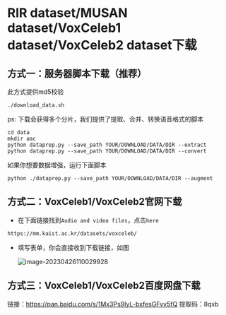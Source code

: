# RIR dataset/MUSAN dataset/VoxCeleb1 dataset/VoxCeleb2 dataset下载
## 方式一：服务器脚本下载（推荐）
此方式提供md5校验
```
./download_data.sh
```
ps: 下载会获得多个分片，我们提供了提取、合并、转换语音格式的脚本
```
cd data
mkdir aac
python dataprep.py --save_path YOUR/DOWNLOAD/DATA/DIR --extract
python dataprep.py --save_path YOUR/DOWNLOAD/DATA/DIR --convert
```
如果你想要数据增强，运行下面脚本
```
python ./dataprep.py --save_path YOUR/DOWNLOAD/DATA/DIR --augment
```
## 方式二：VoxCeleb1/VoxCeleb2官网下载

- 在下面链接找到`Audio and video files`，点击`here`

```
https://mm.kaist.ac.kr/datasets/voxceleb/
```

- 填写表单，你会直接收到下载链接，如图

  ![image-20230426110029928](https://cdn.jsdelivr.net/gh/su-co/Image@main/img/image-20230426110029928.png)

## 方式三：VoxCeleb1/VoxCeleb2百度网盘下载
链接：https://pan.baidu.com/s/1Mx3Ps9IyL-bxfesGFvv5fQ
提取码：8qxb
